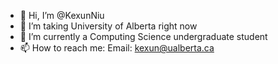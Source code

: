 - 👋 Hi, I’m @KexunNiu
- 👀 I’m  taking University of Alberta right now
- 🌱 I’m currently a Computing Science undergraduate student
- 📫 How to reach me: Email: kexun@ualberta.ca

<!---
KexunNiu/KexunNiu is a ✨ special ✨ repository because its `README.md` (this file) appears on your GitHub profile.
You can click the Preview link to take a look at your changes.
--->
